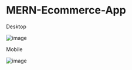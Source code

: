 # MERN-Ecommerce-App

Desktop

![image](https://user-images.githubusercontent.com/16111717/195735905-1974c3a6-e1b6-431f-8759-70c005cd8d5d.png)



Mobile

![image](https://user-images.githubusercontent.com/16111717/195735859-882359cd-0a79-4c27-93be-d01b102912e4.png)

